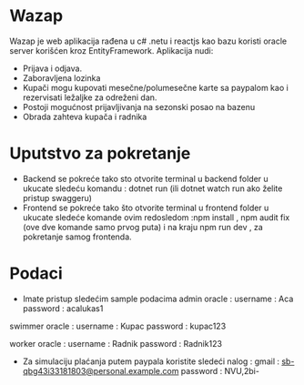 # Wazap
Wazap je web aplikacija rađena u c# .netu i reactjs kao bazu koristi oracle server korišćen kroz EntityFramework. Aplikacija nudi:

- Prijava i odjava.
- Zaboravljena lozinka
- Kupači mogu kupovati mesečne/polumesečne karte sa paypalom kao i rezervisati ležaljke za odreženi dan.
- Postoji mogućnost prijavljivanja na sezonski posao na bazenu
- Obrada zahteva kupača i radnika

# Uputstvo za pokretanje
- Backend se pokreće tako sto otvorite terminal u backend folder u ukucate sledeću komandu : dotnet run (ili dotnet watch run ako želite pristup swaggeru)
- Frontend se pokreće tako što otvorite terminal u frontend folder u ukucate sledeće komande ovim redosledom :npm install , npm audit fix (ove dve komande samo prvog puta) i na kraju npm run dev , za pokretanje samog frontenda.

# Podaci
- Imate pristup sledećim sample podacima
admin oracle : 
username : Aca
password : acalukas1

swimmer oracle :
username : Kupac
password : kupac123

worker oracle : 
username : Radnik
password : Radnik123

- Za simulaciju plaćanja putem paypala koristite sledeći nalog : 
gmail : sb-qbg43i33181803@personal.example.com
password : NVU,2bi-

